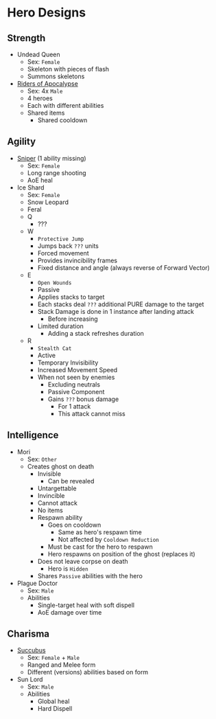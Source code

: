 # Hero Designs

## Strength
- Undead Queen
  - Sex: `Female`
  - Skeleton with pieces of flash
  - Summons skeletons
- [Riders of Apocalypse](Riders_of_Apocalypse.md)
  - Sex: 4x `Male`
  - 4 heroes
  - Each with different abilities
  - Shared items
    - Shared cooldown

## Agility
- [Sniper](Sniper.md) (1 ability missing)
  - Sex: `Female`
  - Long range shooting
  - AoE heal
- Ice Shard
  - Sex: `Female`
  - Snow Leopard
  - Feral
  - Q
    - ???
  - W
    - `Protective Jump`
    - Jumps back `???` units
    - Forced movement
    - Provides invincibility frames
    - Fixed distance and angle (always reverse of Forward Vector)
  - E
    - `Open Wounds`
    - Passive
    - Applies stacks to target
    - Each stacks deal `???` additional PURE damage to the target
    - Stack Damage is done in 1 instance after landing attack
      - Before increasing
    - Limited duration
      - Adding a stack refreshes duration 
  - R
    - `Stealth Cat`
    - Active
    - Temporary Invisibility
    - Increased Movement Speed
    - When not seen by enemies
      - Excluding neutrals
      - Passive Component
      - Gains `???` bonus damage
        - For 1 attack
        - This attack cannot miss

## Intelligence
- Mori
  - Sex: `Other`
  - Creates ghost on death
    - Invisible
      - Can be revealed
    - Untargettable
    - Invincible
    - Cannot attack
    - No items
    - Respawn ability
      - Goes on cooldown
        - Same as hero's respawn time
        - Not affected by `Cooldown Reduction`
      - Must be cast for the hero to respawn
      - Hero respawns on position of the ghost (replaces it)
    - Does not leave corpse on death
      - Hero is `Hidden`
    - Shares `Passive` abilities with the hero
- Plague Doctor
  - Sex: `Male`
  - Abilities
    - Single-target heal with soft dispell
    - AoE damage over time

## Charisma
- [Succubus](Succubus.md)
  - Sex: `Female` + `Male`
  - Ranged and Melee form
  - Different (versions) abilities based on form
- Sun Lord
  - Sex: `Male`
  - Abilities
    - Global heal
    - Hard Dispell
